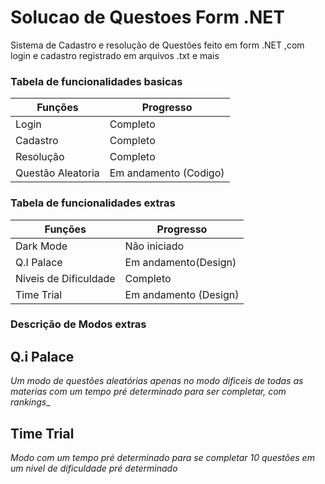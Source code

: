# Solucao de Questoes Form .NET
Sistema de Cadastro e resolução de Questões feito em form .NET ,com login e cadastro registrado em arquivos .txt e mais

### Tabela de funcionalidades basicas
|Funções|Progresso|
|-------|---------|
|Login|Completo|
|Cadastro|Completo|
|Resolução|Completo|
|Questão Aleatoria|Em andamento (Codigo)|

### Tabela de funcionalidades extras
|Funções|Progresso|
|-------|---------|
|Dark Mode|Não iniciado|
|Q.I Palace|Em andamento(Design)|
|Niveis de Dificuldade|Completo|
|Time Trial|Em andamento (Design)|

### Descrição de Modos extras 

## Q.i Palace
_Um modo de questões aleatórias apenas no modo dificeis de todas as materias com um tempo pré determinado para ser completar, com rankings__ 

## Time Trial
_Modo com um tempo pré determinado para se completar 10 questões em um nivel de dificuldade pré determinado_